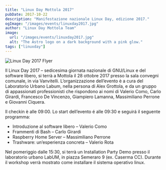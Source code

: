 ```yaml
---
title: "Linux Day Mottola 2017"
pubDate: 2017-10-22
description: "Manifestazione nazionale Linux Day, edizione 2017."
ogImage: "/images/events/linuxday2017.jpg"
author: "Linux Day Mottola Team"
image:
  url: "/images/events/linuxday2017.jpg"
  alt: "The Astro logo on a dark background with a pink glow."
tags: ["linuxday"]
---
```

![Linux Day 2017 Flyer](/images/events/linuxday2017.jpg)

Il Linux Day 2017 – sedicesima giornata nazionale di GNU/Linux e del software libero, si terrà a Mottola il 28 ottobre 2017 presso la sala convegni comunale, in via Vanvitelli. L’organizzazione dell’evento è a cura del Laboratorio Urbano Labum, nella persona di Alex Grottola, e da un gruppo di appassionati professionisti che rispondono ai nomi di Valerio Como, Carlo Girardi, Francesco De Vincenzo, Giampiero Lamanna, Massimiliano Perrone e Giovanni Ciquera.

Il checkin è alle 09:00. Lo start dell’evento é alle 09:30 e seguirá il seguente programma:

- Introduzione al software libero – Valerio Como
- Frammenti di Bash – Carlo Girardi
- Raspberry Home Server – Massimiliano Perrone
- Trashware: un’esperienza concreta – Valerio Rota

Nel pomeriggio dalle 15:30, si terrà un Installation Party Demo presso il laboratorio urbano LabUM, in piazza Semeraro 9 (ex. Caserma CC). Durante il workshop verrà mostrato come installare il sistema operativo linux.

